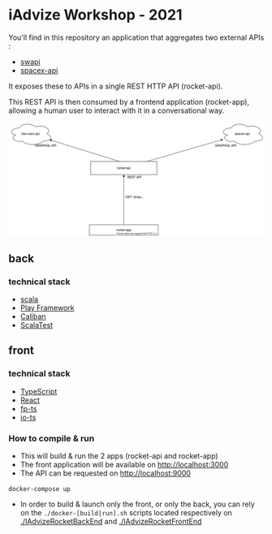 # iAdvize Workshop - 2021

You'll find in this repository an application that aggregates two external APIs : 
- [swapi](https://swapi-graphql.netlify.app/)
- [spacex-api](https://api.spacex.land/graphql/)

It exposes these to APIs in a single REST HTTP API (rocket-api).

This REST API is then consumed by a frontend application (rocket-app), allowing a human user to interact with it in a conversational way.

![](./doc/rocket-api.drawio.svg)

## back

### technical stack
- [scala](https://www.scala-lang.org/)
- [Play Framework](https://www.playframework.com/)
- [Caliban](https://ghostdogpr.github.io/caliban/)
- [ScalaTest](https://www.scalatest.org/) 

## front

### technical stack
- [TypeScript](https://www.typescriptlang.org/)
- [React](https://reactjs.org/)
- [fp-ts](https://gcanti.github.io/fp-ts/)
- [io-ts](https://gcanti.github.io/io-ts/)

### How to compile & run

- This will build & run the 2 apps (rocket-api and rocket-app)
- The front application will be available on [http://localhost:3000](http://localhost:3000)
- The API can be requested on [http://localhost:9000](http://localhost:9000)

```shell
docker-compose up
```

- In order to build & launch only the front, or only the back, you can rely on the `./docker-[build|run].sh` scripts located respectively on [./IAdvizeRocketBackEnd](IAdvizeRocketBackEnd) and [./IAdvizeRocketFrontEnd](IAdvizeRocketFrontEnd) 
